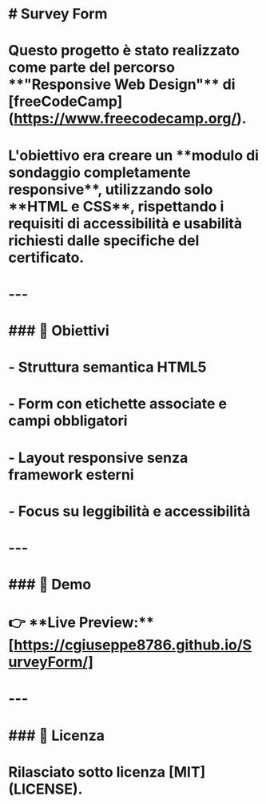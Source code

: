 # \# Survey Form

# 

# Questo progetto è stato realizzato come parte del percorso \*\*"Responsive Web Design"\*\* di \[freeCodeCamp](https://www.freecodecamp.org/).

# 

# L'obiettivo era creare un \*\*modulo di sondaggio completamente responsive\*\*, utilizzando solo \*\*HTML e CSS\*\*, rispettando i requisiti di accessibilità e usabilità richiesti dalle specifiche del certificato.

# 

# ---

# 

# \### 🧠 Obiettivi

# \- Struttura semantica HTML5

# \- Form con etichette associate e campi obbligatori

# \- Layout responsive senza framework esterni

# \- Focus su leggibilità e accessibilità

# 

# ---

# 

# \### 🚀 Demo

# 👉 \*\*Live Preview:\*\* \[https://cgiuseppe8786.github.io/SurveyForm/]

# 

# ---

# 

# \### 🧾 Licenza

# Rilasciato sotto licenza \[MIT](LICENSE).



